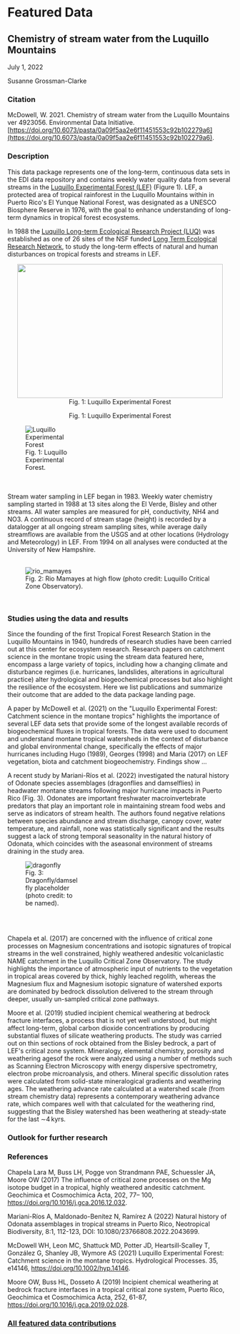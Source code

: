 # Featured Data

## Chemistry of stream water from the Luquillo Mountains

July 1, 2022

Susanne Grossman-Clarke

### Citation

McDowell, W. 2021. Chemistry of stream water from the Luquillo Mountains ver 4923056. Environmental Data Initiative. [https://doi.org/10.6073/pasta/0a09f5aa2e6f11451553c92b102279a6](https://doi.org/10.6073/pasta/0a09f5aa2e6f11451553c92b102279a6).

### Description

This data package represents one of the long-term, continuous data sets in the EDI data repository and contains weekly water quality data from several streams in the 
[Luquillo Experimental Forest (LEF)](https://en.wikipedia.org/wiki/Luquillo_Experimental_Forest) (Figure 1). LEF, a protected area of tropical rainforest in the Luquillo Mountains within in Puerto Rico's El Yunque National Forest, was designated as a UNESCO Biosphere Reserve in 1976, with the goal to enhance understanding of long-term dynamics in tropical forest ecosystems.


In 1988 the [Luquillo Long-term Ecological Research Project (LUQ)](https://luquillo.lter.network/) was established as one of 26 sites of the NSF funded [Long Term Ecological Research Network](https://lternet.edu/), to study the long-term effects of natural and human disturbances on tropical forests and streams in LEF.
</br>

<p align="center">
  <img width="460" height="300" src="https://github.com/sgclarkevt/featured_data/blob/main/luquillo_lef.jpg">
  <br clear="right"/>
  Fig. 1: Luquillo Experimental Forest
</p>
<p align = "center">
Fig. 1: Luquillo Experimental Forest
</p>

<div class="figure_featured" style="width: 40%;">
    <figure>
       <img src="https://github.com/sgclarkevt/featured_data/blob/main/luquillo_lef.jpg" alt="Luquillo Experimental Forest"/>
       <figcaption class="figure-caption">Fig. 1: Luquillo Experimental Forest.</figcaption>
    </figure>
</div>
</br>
</br>
Stream water sampling in LEF began in 1983. Weekly water chemistry sampling started in 1988 at 13 sites along the El Verde, Bisley and other streams. All water samples are measured for pH, conductivity, NH4 and NO3. A continuous record of stream stage (height) is recorded by a datalogger at all ongoing stream sampling sites, while average daily streamflows are available from the USGS and at other locations (Hydrology and Meteorology) in LEF. From 1994 on all analyses were conducted at the University of New Hampshire.
</br>
</br>
<div class="figure_featured" style="width: 100%;">
    <figure>
       <img src="https://github.com/sgclarkevt/featured_data/blob/main/rio_mamayes_at_high_flow.jpg" alt="rio_mamayes"/>
       <figcaption class="figure-caption">Fig. 2: Rio Mamayes at high flow (photo credit: Luquillo Critical Zone Observatory).</figcaption>
    </figure>
</div>
</br>

### Studies using the data and results

Since the founding of the first Tropical Forest Research Station in the Luquillo Mountains in 1940, hundreds of research studies have been carried out at this center for ecosystem research. Research papers on catchment science in the montane tropic using the stream data featured here, encompass a large variety of topics, including how a changing climate and disturbance regimes (i.e. hurricanes, landslides, alterations in agricultural practice) alter hydrological and biogeochemical processes but also highlight the resilience of the ecosystem. Here we list publications and summarize their outcome that are added to the data package landing page.

A paper by McDowell et al. (2021) on the "Luquillo Experimental Forest: Catchment science in the montane tropics" highlights the importance of several LEF data sets that provide some of the longest available records of biogeochemical fluxes in tropical forests. The data were used to document and understand montane tropical watersheds in the context of disturbance and global environmental change, specifically the effects of major hurricanes including Hugo (1989), Georges (1998) and Maria (2017) on LEF vegetation, biota and catchment biogeochemistry. Findings show ...

A recent study by Mariani-Ríos et al. (2022) investigated the natural history of Odonate species assemblages (dragonflies and damselflies) in headwater montane streams following major hurricane impacts in Puerto Rico (Fig. 3). Odonates are important freshwater macroinvertebrate predators that play an important role in maintaining stream food webs and serve as indicators of stream health. The authors found negative relations between species abundance and stream discharge, canopy cover, water temperature, and rainfall, none was statistically significant and the results suggest a lack of strong temporal seasonality in the natural history of Odonata, which coincides with the aseasonal environment of streams draining in the study area.
</br>
<div class="figure_featured" style="width: 40%;">
    <figure>
       <img id="" src="https://github.com/sgclarkevt/featured_data/blob/main/dragonfly_placeholder.jpg" alt="dragonfly"/>
       <figcaption class="figure-caption">Fig. 3: Dragonfly/damselfly placeholder (photo credit: to be named).</figcaption>
    </figure>
</div>
</br>
</br>

Chapela et al. (2017) are concerned with the influence of critical zone processes on Magnesium concentrations and isotopic signatures of tropical streams in the well constrained, highly weathered andesitic volcaniclastic NAME catchment in the Luquillo Critical Zone Observatory. The study highlights the importance of atmospheric input of nutrients to the vegetation in tropical areas covered by thick, highly leached regolith, whereas the Magnesium flux and Magnesium isotopic signature of watershed exports are dominated by bedrock dissolution delivered to the stream through deeper, usually un-sampled critical zone pathways.

Moore et al. (2019) studied incipient chemical weathering at bedrock fracture interfaces, a process that is not yet well understood, but might affect long-term, global carbon dioxide concentrations by producing substantial fluxes of silicate weathering products. The study was carried out on thin sections of rock obtained from the Bisley bedrock, a part of LEF's critical zone system. Mineralogy, elemental chemistry, porosity and weathering agesof the rock were analyzed using a number of methods such as Scanning Electron Microscopy with energy dispersive spectrometry, electron probe microanalysis, and others. Mineral specific dissolution rates were calculated from solid-state mineralogical gradients and weathering ages. The weathering advance rate calculated at a watershed scale (from stream chemistry data) represents a contemporary weathering advance rate, which compares well with that calculated for the weathering rind, suggesting that the Bisley watershed has been weathering at steady-state for the last ∼4 kyrs.

### Outlook for further research

### References

Chapela Lara M, Buss LH, Pogge von Strandmann PAE, Schuessler JA, Moore OW (2017) The influence of critical zone processes on the Mg isotope budget in a tropical, highly weathered andesitic catchment. Geochimica et Cosmochimica Acta, 202, 77– 100, https://doi.org/10.1016/j.gca.2016.12.032.

Mariani-Ríos A, Maldonado-Benítez N, Ramírez A (2022) Natural history of Odonata assemblages in tropical streams in Puerto Rico, Neotropical Biodiversity, 8:1, 112-123, DOI: 10.1080/23766808.2022.2043699.

McDowell WH, Leon MC, Shattuck MD, Potter JD, Heartsill‐Scalley T, González G, Shanley JB, Wymore AS (2021) Luquillo Experimental Forest: Catchment science in the montane tropics. Hydrological Processes. 35, e14146, https://doi.org/10.1002/hyp.14146.

Moore OW, Buss HL, Dosseto A (2019) Incipient chemical weathering at bedrock fracture interfaces in a tropical critical zone system, Puerto Rico,
Geochimica et Cosmochimica Acta, 252, 61-87, https://doi.org/10.1016/j.gca.2019.02.028.


### [All featured data contributions](/templates/featured/featured-grid)
